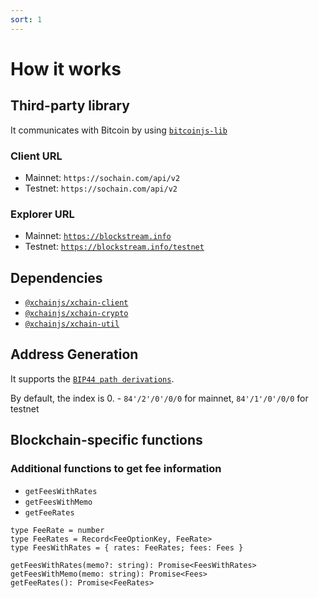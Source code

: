 ```yaml
---
sort: 1
---
```


# How it works

## Third-party library

It communicates with Bitcoin by using [`bitcoinjs-lib`](https://github.com/bitcoinjs/bitcoinjs-lib)

### Client URL
* Mainnet: `https://sochain.com/api/v2`
* Testnet: `https://sochain.com/api/v2`

### Explorer URL
* Mainnet: [`https://blockstream.info`](https://blockstream.info)
* Testnet: [`https://blockstream.info/testnet`](https://blockstream.info)

## Dependencies

* [`@xchainjs/xchain-client`](https://github.com/xchainjs/xchainjs-lib/packages/xchain-client)
* [`@xchainjs/xchain-crypto`](https://github.com/xchainjs/xchainjs-lib/packages/xchain-crypto)
* [`@xchainjs/xchain-util`](https://github.com/xchainjs/xchainjs-lib/packages/xchain-util)

## Address Generation

It supports the [`BIP44 path derivations`](https://github.com/satoshilabs/slips/blob/master/slip-0044.md).

By default, the index is 0. - `84'/2'/0'/0/0` for mainnet, `84'/1'/0'/0/0` for testnet

## Blockchain-specific functions

### Additional functions to get fee information

* `getFeesWithRates`
* `getFeesWithMemo`
* `getFeeRates`

```
type FeeRate = number
type FeeRates = Record<FeeOptionKey, FeeRate>
type FeesWithRates = { rates: FeeRates; fees: Fees }

getFeesWithRates(memo?: string): Promise<FeesWithRates>
getFeesWithMemo(memo: string): Promise<Fees>
getFeeRates(): Promise<FeeRates>
```
